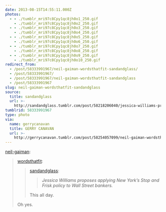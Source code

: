 ```yaml
---
date: 2013-08-15T14:55:11.000Z
photos:
  - - ./tumblr_mri97c8Cpy1qc8jh0o1_250.gif
    - ./tumblr_mri97c8Cpy1qc8jh0o2_250.gif
  - - ./tumblr_mri97c8Cpy1qc8jh0o3_250.gif
    - ./tumblr_mri97c8Cpy1qc8jh0o4_250.gif
  - - ./tumblr_mri97c8Cpy1qc8jh0o5_250.gif
    - ./tumblr_mri97c8Cpy1qc8jh0o6_250.gif
  - - ./tumblr_mri97c8Cpy1qc8jh0o7_250.gif
    - ./tumblr_mri97c8Cpy1qc8jh0o8_250.gif
  - - ./tumblr_mri97c8Cpy1qc8jh0o9_250.gif
    - ./tumblr_mri97c8Cpy1qc8jh0o10_250.gif
redirect_from:
  - /post/58333991967/neil-gaiman-wordsthatfit-sandandglass/
  - /post/58333991967/
  - /post/58333991967/neil-gaiman-wordsthatfit-sandandglass
  - /post/58333991967
slug: neil-gaiman-wordsthatfit-sandandglass
source:
  title: sandandglass
  url: >-
    http://sandandglass.tumblr.com/post/58218206040/jessica-williams-proposes-applying-new-yorks-stop
tumblrid: 58333991967
type: photo
via:
  name: gerrycanavan
  title: GERRY CANAVAN
  url: >-
    http://gerrycanavan.tumblr.com/post/58254057099/neil-gaiman-wordsthatfit-sandandglass
---
```

<p><a class="tumblr_blog" href="http://neil-gaiman.tumblr.com/post/58252249211/wordsthatfit-sandandglass-jessica-williams">neil-gaiman</a>:</p>

<blockquote>
<p><a class="tumblr_blog" href="http://wordsthatfit.tumblr.com/post/58241533989/sandandglass-jessica-williams-proposes-applying">wordsthatfit</a>:</p>
<blockquote>
<p><a class="tumblr_blog" href="http://sandandglass.tumblr.com/post/58218206040/jessica-williams-proposes-applying-new-yorks-stop">sandandglass</a>:</p>
<blockquote>
<p><em>Jessica Williams proposes applying New York’s Stop and Frisk policy to Wall Street bankers. </em></p>
</blockquote>
<p>This all day.</p>
</blockquote>
<p>Oh yes.</p>
</blockquote>
